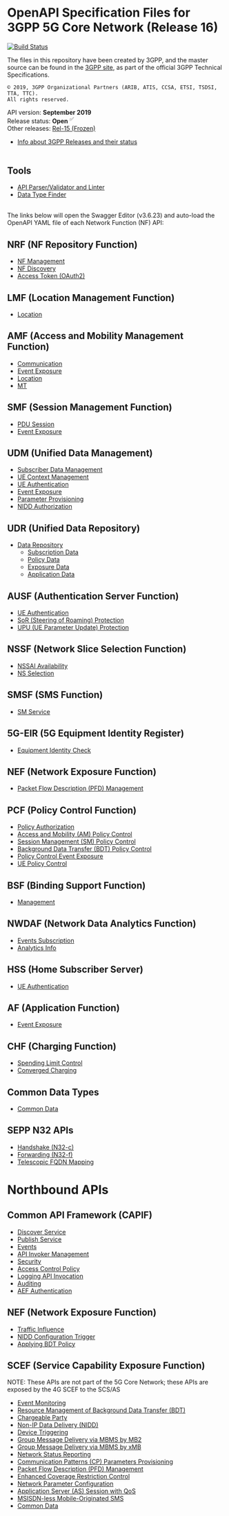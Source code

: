 # OpenAPI Specification Files for 3GPP 5G Core Network (Release 16)

[![Build Status](https://travis-ci.org/jdegre/5GC_APIs.svg?branch=master)](https://travis-ci.org/jdegre/5GC_APIs)

The files in this repository have been created by 3GPP, and the master source can be found in the [3GPP site](http://www.3gpp.org/DynaReport/23-series.htm), as part of the official 3GPP Technical Specifications.
```
© 2019, 3GPP Organizational Partners (ARIB, ATIS, CCSA, ETSI, TSDSI, TTA, TTC).
All rights reserved.
```
API version: **September 2019**<br/>
Release status: **Open** <sup>&#x2705;</sup><br/>
Other releases: [Rel-15 (Frozen)](https://github.com/zakirhussain/5gc_apis/tree/Rel-15)<br/>
- [Info about 3GPP Releases and their status](https://www.3gpp.org/specifications/67-releases)
<br/><br/>

## Tools
* [API Parser/Validator and Linter](https://zakirhussain.github.io/parser.html) 
* [Data Type Finder](https://zakirhussain.github.io/types.html)
<br/><br/>

The links below will open the Swagger Editor (v3.6.23) and auto-load the OpenAPI YAML file of each Network Function (NF) API:
<br/>

<!-- APIs -->
## NRF (NF Repository Function)
* [NF Management](https://editor.swagger.io/?url=https://raw.githubusercontent.com/zakirhussain/5gc_apis/master/TS29510_Nnrf_NFManagement.yaml)
* [NF Discovery](https://zakirhussain.github.io/5gc_apis/loader.html?yaml=TS29510_Nnrf_NFDiscovery.yaml)
* [Access Token (OAuth2)](https://zakirhussain.github.io/5gc_apis/loader.html?yaml=TS29510_Nnrf_AccessToken.yaml)
## LMF (Location Management Function)
* [Location](https://zakirhussain.github.io/5gc_apis/loader.html?yaml=TS29572_Nlmf_Location.yaml)
## AMF (Access and Mobility Management Function)
* [Communication](https://zakirhussain.github.io/5gc_apis/loader.html?yaml=TS29518_Namf_Communication.yaml)
* [Event Exposure](https://zakirhussain.github.io/5gc_apis/loader.html?yaml=TS29518_Namf_EventExposure.yaml)
* [Location](https://zakirhussain.github.io/5gc_apis/loader.html?yaml=TS29518_Namf_Location.yaml)
* [MT](https://zakirhussain.github.io/5gc_apis/loader.html?yaml=TS29518_Namf_MT.yaml)
## SMF (Session Management Function)
* [PDU Session](https://zakirhussain.github.io/5gc_apis/loader.html?yaml=TS29502_Nsmf_PDUSession.yaml)
* [Event Exposure](https://zakirhussain.github.io/5gc_apis/loader.html?yaml=TS29508_Nsmf_EventExposure.yaml)
## UDM (Unified Data Management)
* [Subscriber Data Management](https://zakirhussain.github.io/5gc_apis/loader.html?yaml=TS29503_Nudm_SDM.yaml)
* [UE Context Management](https://zakirhussain.github.io/5gc_apis/loader.html?yaml=TS29503_Nudm_UECM.yaml)
* [UE Authentication](https://zakirhussain.github.io/5gc_apis/loader.html?yaml=TS29503_Nudm_UEAU.yaml)
* [Event Exposure](https://zakirhussain.github.io/5gc_apis/loader.html?yaml=TS29503_Nudm_EE.yaml)
* [Parameter Provisioning](https://zakirhussain.github.io/5gc_apis/loader.html?yaml=TS29503_Nudm_PP.yaml)
* [NIDD Authorization](https://zakirhussain.github.io/5gc_apis/loader.html?yaml=TS29503_Nudm_NIDDAU.yaml)
## UDR (Unified Data Repository)
* [Data Repository](https://zakirhussain.github.io/5gc_apis/loader.html?yaml=TS29504_Nudr_DataRepository.yaml)
  * [Subscription Data](https://zakirhussain.github.io/5gc_apis/loader.html?yaml=TS29505_Subscription_Data.yaml)
  * [Policy Data](https://zakirhussain.github.io/5gc_apis/loader.html?yaml=TS29519_Policy_Data.yaml)
  * [Exposure Data](https://zakirhussain.github.io/5gc_apis/loader.html?yaml=TS29519_Exposure_Data.yaml)
  * [Application Data](https://zakirhussain.github.io/5gc_apis/loader.html?yaml=TS29519_Application_Data.yaml)
## AUSF (Authentication Server Function)
* [UE Authentication](https://zakirhussain.github.io/5gc_apis/loader.html?yaml=TS29509_Nausf_UEAuthentication.yaml)
* [SoR (Steering of Roaming) Protection](https://zakirhussain.github.io/5gc_apis/loader.html?yaml=TS29509_Nausf_SoRProtection.yaml)
* [UPU (UE Parameter Update) Protection](https://zakirhussain.github.io/5gc_apis/loader.html?yaml=TS29509_Nausf_UPUProtection.yaml)
## NSSF (Network Slice Selection Function)
* [NSSAI Availability](https://zakirhussain.github.io/5gc_apis/loader.html?yaml=TS29531_Nnssf_NSSAIAvailability.yaml)
* [NS Selection](https://zakirhussain.github.io/5gc_apis/loader.html?yaml=TS29531_Nnssf_NSSelection.yaml)
## SMSF (SMS Function)
* [SM Service](https://zakirhussain.github.io/5gc_apis/loader.html?yaml=TS29540_Nsmsf_SMService.yaml)
## 5G-EIR (5G Equipment Identity Register)
* [Equipment Identity Check](https://zakirhussain.github.io/5gc_apis/loader.html?yaml=TS29511_N5g-eir_EquipmentIdentityCheck.yaml)
## NEF (Network Exposure Function)
* [Packet Flow Description (PFD) Management](https://zakirhussain.github.io/5gc_apis/loader.html?yaml=TS29551_Nnef_PFDmanagement.yaml)
## PCF (Policy Control Function)
* [Policy Authorization](https://zakirhussain.github.io/5gc_apis/loader.html?yaml=TS29514_Npcf_PolicyAuthorization.yaml)
* [Access and Mobility (AM) Policy Control](https://zakirhussain.github.io/5gc_apis/loader.html?yaml=TS29507_Npcf_AMPolicyControl.yaml)
* [Session Management (SM) Policy Control](https://zakirhussain.github.io/5gc_apis/loader.html?yaml=TS29512_Npcf_SMPolicyControl.yaml)
* [Background Data Transfer (BDT) Policy Control](https://zakirhussain.github.io/5gc_apis/loader.html?yaml=TS29554_Npcf_BDTPolicyControl.yaml)
* [Policy Control Event Exposure](https://zakirhussain.github.io/5gc_apis/loader.html?yaml=TS29523_Npcf_EventExposure.yaml)
* [UE Policy Control](https://zakirhussain.github.io/5gc_apis/loader.html?yaml=TS29525_Npcf_UEPolicyControl.yaml)
## BSF (Binding Support Function)
* [Management](https://zakirhussain.github.io/5gc_apis/loader.html?yaml=TS29521_Nbsf_Management.yaml)
## NWDAF (Network Data Analytics Function)
* [Events Subscription](https://zakirhussain.github.io/5gc_apis/loader.html?yaml=TS29520_Nnwdaf_EventsSubscription.yaml)
* [Analytics Info](https://zakirhussain.github.io/5gc_apis/loader.html?yaml=TS29520_Nnwdaf_AnalyticsInfo.yaml)
## HSS (Home Subscriber Server)
* [UE Authentication](https://zakirhussain.github.io/5gc_apis/loader.html?yaml=TS29563_Nhss_UEAU.yaml)
## AF (Application Function)
* [Event Exposure](https://zakirhussain.github.io/5gc_apis/loader.html?yaml=TS29517_Naf_EventExposure.yaml)
## CHF (Charging Function)
* [Spending Limit Control](https://zakirhussain.github.io/5gc_apis/loader.html?yaml=TS29594_Nchf_SpendingLimitControl.yaml)
* [Converged Charging](https://zakirhussain.github.io/5gc_apis/loader.html?yaml=TS32291_Nchf_ConvergedCharging.yaml)
## Common Data Types
* [Common Data](https://zakirhussain.github.io/5gc_apis/loader.html?yaml=TS29571_CommonData.yaml)
## SEPP N32 APIs
* [Handshake (N32-c)](https://zakirhussain.github.io/5gc_apis/loader.html?yaml=TS29573_N32_Handshake.yaml)
* [Forwarding (N32-f)](https://zakirhussain.github.io/5gc_apis/loader.html?yaml=TS29573_JOSEProtectedMessageForwarding.yaml)
* [Telescopic FQDN Mapping](https://zakirhussain.github.io/5gc_apis/loader.html?yaml=TS29573_SeppTelescopicFqdnMapping.yaml)

# Northbound APIs

## Common API Framework (CAPIF)
* [Discover Service](https://zakirhussain.github.io/5gc_apis/loader.html?yaml=TS29222_CAPIF_Discover_Service_API.yaml)
* [Publish Service](https://zakirhussain.github.io/5gc_apis/loader.html?yaml=TS29222_CAPIF_Publish_Service_API.yaml)
* [Events](https://zakirhussain.github.io/5gc_apis/loader.html?yaml=TS29222_CAPIF_Events_API.yaml)
* [API Invoker Management](https://zakirhussain.github.io/5gc_apis/loader.html?yaml=TS29222_CAPIF_API_Invoker_Management_API.yaml)
* [Security](https://zakirhussain.github.io/5gc_apis/loader.html?yaml=TS29222_CAPIF_Security_API.yaml)
* [Access Control Policy](https://zakirhussain.github.io/5gc_apis/loader.html?yaml=TS29222_CAPIF_Access_Control_Policy_API.yaml)
* [Logging API Invocation](https://zakirhussain.github.io/5gc_apis/loader.html?yaml=TS29222_CAPIF_Logging_API_Invocation_API.yaml)
* [Auditing](https://zakirhussain.github.io/5gc_apis/loader.html?yaml=TS29222_CAPIF_Auditing_API.yaml)
* [AEF Authentication](https://zakirhussain.github.io/5gc_apis/loader.html?yaml=TS29222_AEF_Security_API.yaml)

## NEF (Network Exposure Function)
* [Traffic Influence](https://zakirhussain.github.io/5gc_apis/loader.html?yaml=TS29522_TrafficInfluence.yaml)
* [NIDD Configuration Trigger](https://zakirhussain.github.io/5gc_apis/loader.html?yaml=TS29522_NIDDConfigurationTrigger.yaml)
* [Applying BDT Policy](https://zakirhussain.github.io/5gc_apis/loader.html?yaml=TS29522_ApplyingBdtPolicy.yaml)

## SCEF (Service Capability Exposure Function)
NOTE: These APIs are not part of the 5G Core Network; these APIs are exposed by the 4G SCEF to the SCS/AS
* [Event Monitoring](https://zakirhussain.github.io/5gc_apis/loader.html?yaml=TS29122_MonitoringEvent.yaml)
* [Resource Management of Background Data Transfer (BDT)](https://zakirhussain.github.io/5gc_apis/loader.html?yaml=TS29122_ResourceManagementOfBdt.yaml)
* [Chargeable Party](https://zakirhussain.github.io/5gc_apis/loader.html?yaml=TS29122_ChargeableParty.yaml)
* [Non-IP Data Delivery (NIDD)](https://zakirhussain.github.io/5gc_apis/loader.html?yaml=TS29122_NIDD.yaml)
* [Device Triggering](https://zakirhussain.github.io/5gc_apis/loader.html?yaml=TS29122_DeviceTriggering.yaml)
* [Group Message Delivery via MBMS by MB2](https://zakirhussain.github.io/5gc_apis/loader.html?yaml=TS29122_GMDviaMBMSbyMB2.yaml)
* [Group Message Delivery via MBMS by xMB](https://zakirhussain.github.io/5gc_apis/loader.html?yaml=TS29122_GMDviaMBMSbyxMB.yaml)
* [Network Status Reporting](https://zakirhussain.github.io/5gc_apis/loader.html?yaml=TS29122_ReportingNetworkStatus.yaml)
* [Communication Patterns (CP) Parameters Provisioning](https://zakirhussain.github.io/5gc_apis/loader.html?yaml=TS29122_CpProvisioning.yaml)
* [Packet Flow Description (PFD) Management](https://zakirhussain.github.io/5gc_apis/loader.html?yaml=TS29122_PfdManagement.yaml)
* [Enhanced Coverage Restriction Control](https://zakirhussain.github.io/5gc_apis/loader.html?yaml=TS29122_ECRControl.yaml)
* [Network Parameter Configuration](https://zakirhussain.github.io/5gc_apis/loader.html?yaml=TS29122_NpConfiguration.yaml)
* [Application Server (AS) Session with QoS](https://zakirhussain.github.io/5gc_apis/loader.html?yaml=TS29122_AsSessionWithQoS.yaml)
* [MSISDN-less Mobile-Originated SMS](https://zakirhussain.github.io/5gc_apis/loader.html?yaml=TS29122_MsisdnLessMoSms.yaml)
* [Common Data](https://zakirhussain.github.io/5gc_apis/loader.html?yaml=TS29122_CommonData.yaml)
